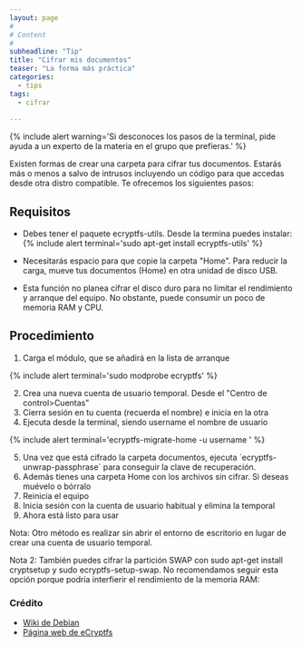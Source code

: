 ```yaml
---
layout: page
#
# Content
#
subheadline: "Tip"
title: "Cifrar mis documentos"
teaser: "La forma más práctica"
categories:
  - tips
tags:
  - cifrar
 
---
```


{% include alert warning='Si desconoces los pasos de la terminal, pide ayuda a un experto de la materia en el grupo que prefieras.' %}

Existen formas de crear una carpeta para cifrar tus documentos. Estarás más o menos a salvo de intrusos incluyendo un código para que accedas desde otra distro compatible. Te ofrecemos los siguientes pasos:

## Requisitos

* Debes tener el paquete ecryptfs-utils. Desde la termina puedes instalar:
{% include alert terminal='sudo apt-get install ecryptfs-utils' %}

* Necesitarás espacio para que copie la carpeta "Home". Para reducir la carga, mueve tus documentos (Home) en otra unidad de disco USB.

* Esta función no planea cifrar el disco duro para no limitar el rendimiento y arranque del equipo. No obstante, puede consumir un poco de memoria RAM y CPU.

## Procedimiento

1. Carga el módulo, que se añadirá en la lista de arranque

{% include alert terminal='sudo modprobe ecryptfs' %}

2. Crea una nueva cuenta de usuario temporal. Desde el "Centro de control>Cuentas"
3. Cierra sesión en tu cuenta (recuerda el nombre) e inicia en la otra
4. Ejecuta desde la terminal, siendo username el nombre de usuario

{% include alert terminal='ecryptfs-migrate-home -u username
' %}

5. Una vez que está cifrado la carpeta documentos, ejecuta ´ecryptfs-unwrap-passphrase´ para conseguir la clave de recuperación.
6. Además tienes una carpeta Home con los archivos sin cifrar. Si deseas muévelo o bórralo
7. Reinicia el equipo
8. Inicia sesión con la cuenta de usuario habitual y elimina la temporal
9. Ahora está listo para usar

Nota: Otro método es realizar sin abrir el entorno de escritorio en lugar de crear una cuenta de usuario temporal.

Nota 2: También puedes cifrar la partición SWAP con sudo apt-get install cryptsetup y sudo ecryptfs-setup-swap. No recomendamos seguir esta opción porque podría interfierir el rendimiento de la memoria RAM:

### Crédito

* [Wiki de Debian](https://wiki.debian.org/TransparentEncryptionForHomeFolder)
* [Página web de eCryptfs](http://ecryptfs.org)